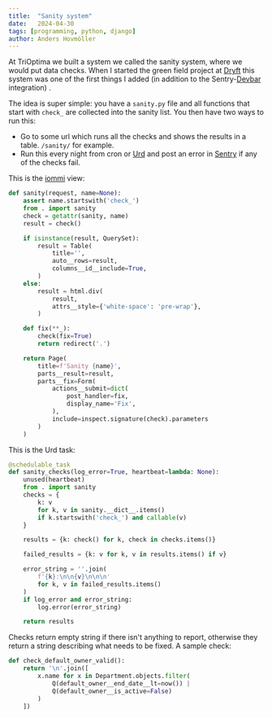 ```yaml
---
title:	"Sanity system"
date:	2024-04-30
tags: [programming, python, django]
author: Anders Hovmöller
---
```


At TriOptima we built a system we called the sanity system, where we would put data checks. When I started the green field project at [Dryft](httsp://dryft.se) this system was one of the first things I added (in addition to the Sentry-[Devbar](https://github.com/boxed/DevBar) integration) .

The idea is super simple: you have a `sanity.py` file and all functions that start with `check_` are collected into the sanity list. You then have two ways to run this:


- Go to some url which runs all the checks and shows the results in a table. `/sanity/` for example.
- Run this every night from cron or [Urd](https://github.com/boxed/urd) and post an error in [Sentry](https://sentry.io) if any of the checks fail.


This is the [iommi](https://docs.iommi.rocks/) view: 

```py
def sanity(request, name=None):
    assert name.startswith('check_')
    from . import sanity
    check = getattr(sanity, name)
    result = check()

    if isinstance(result, QuerySet):
        result = Table(
            title='', 
            auto__rows=result, 
            columns__id__include=True,
        )
    else:
        result = html.div(
            result,
            attrs__style={'white-space': 'pre-wrap'},
        )

    def fix(**_):
        check(fix=True)
        return redirect('.')

    return Page(
        title=f'Sanity {name}',
        parts__result=result,
        parts__fix=Form(
            actions__submit=dict(
                post_handler=fix,
                display_name='Fix',
            ),
            include=inspect.signature(check).parameters
        )
    )
```

This is the Urd task:

```py
@schedulable_task
def sanity_checks(log_error=True, heartbeat=lambda: None):
    unused(heartbeat)
    from . import sanity
    checks = {
        k: v
        for k, v in sanity.__dict__.items()
        if k.startswith('check_') and callable(v)
    }

    results = {k: check() for k, check in checks.items()}

    failed_results = {k: v for k, v in results.items() if v}

    error_string = ''.join(
        f'{k}:\n\n{v}\n\n\n' 
        for k, v in failed_results.items()
    )
    if log_error and error_string:
        log.error(error_string)

    return results
```


Checks return empty string if there isn't anything to report, otherwise they return a string describing what needs to be fixed. A sample check:

```py
def check_default_owner_valid():
    return '\n'.join([
        x.name for x in Department.objects.filter(
            Q(default_owner__end_date__lt=now()) |
            Q(default_owner__is_active=False)
        )
    ])
```
